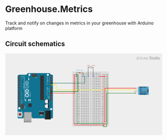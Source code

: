 # Greenhouse.Metrics
Track and notify on changes in metrics in your greenhouse with Arduino platform

## Circuit schematics
![image info](./circuit/circuit.png)
